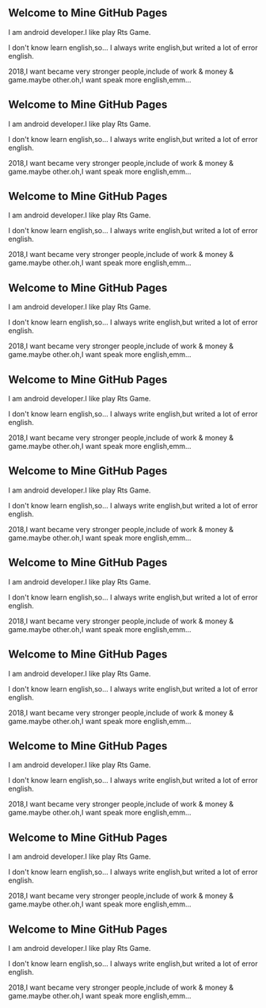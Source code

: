## Welcome to Mine GitHub Pages

I am android developer.I like play Rts Game.

I don't know learn english,so... I always write english,but writed a lot of error english.

2018,I want became very stronger people,include of work & money & game.maybe other.oh,I want speak more english,emm...



## Welcome to Mine GitHub Pages

I am android developer.I like play Rts Game.

I don't know learn english,so... I always write english,but writed a lot of error english.

2018,I want became very stronger people,include of work & money & game.maybe other.oh,I want speak more english,emm...


## Welcome to Mine GitHub Pages

I am android developer.I like play Rts Game.

I don't know learn english,so... I always write english,but writed a lot of error english.

2018,I want became very stronger people,include of work & money & game.maybe other.oh,I want speak more english,emm...



## Welcome to Mine GitHub Pages

I am android developer.I like play Rts Game.

I don't know learn english,so... I always write english,but writed a lot of error english.

2018,I want became very stronger people,include of work & money & game.maybe other.oh,I want speak more english,emm...



## Welcome to Mine GitHub Pages

I am android developer.I like play Rts Game.

I don't know learn english,so... I always write english,but writed a lot of error english.

2018,I want became very stronger people,include of work & money & game.maybe other.oh,I want speak more english,emm...



## Welcome to Mine GitHub Pages

I am android developer.I like play Rts Game.

I don't know learn english,so... I always write english,but writed a lot of error english.

2018,I want became very stronger people,include of work & money & game.maybe other.oh,I want speak more english,emm...



## Welcome to Mine GitHub Pages

I am android developer.I like play Rts Game.

I don't know learn english,so... I always write english,but writed a lot of error english.

2018,I want became very stronger people,include of work & money & game.maybe other.oh,I want speak more english,emm...




## Welcome to Mine GitHub Pages

I am android developer.I like play Rts Game.

I don't know learn english,so... I always write english,but writed a lot of error english.

2018,I want became very stronger people,include of work & money & game.maybe other.oh,I want speak more english,emm...




## Welcome to Mine GitHub Pages

I am android developer.I like play Rts Game.

I don't know learn english,so... I always write english,but writed a lot of error english.

2018,I want became very stronger people,include of work & money & game.maybe other.oh,I want speak more english,emm...



## Welcome to Mine GitHub Pages

I am android developer.I like play Rts Game.

I don't know learn english,so... I always write english,but writed a lot of error english.

2018,I want became very stronger people,include of work & money & game.maybe other.oh,I want speak more english,emm...


## Welcome to Mine GitHub Pages

I am android developer.I like play Rts Game.

I don't know learn english,so... I always write english,but writed a lot of error english.

2018,I want became very stronger people,include of work & money & game.maybe other.oh,I want speak more english,emm...
